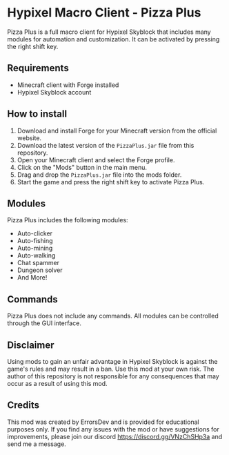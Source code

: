 # Hypixel Macro Client - Pizza Plus

Pizza Plus is a full macro client for Hypixel Skyblock that includes many modules for automation and customization. It can be activated by pressing the right shift key.

## Requirements

- Minecraft client with Forge installed
- Hypixel Skyblock account

## How to install

1. Download and install Forge for your Minecraft version from the official website.
2. Download the latest version of the `PizzaPlus.jar` file from this repository.
3. Open your Minecraft client and select the Forge profile.
4. Click on the "Mods" button in the main menu.
5. Drag and drop the `PizzaPlus.jar` file into the mods folder.
6. Start the game and press the right shift key to activate Pizza Plus.

## Modules

Pizza Plus includes the following modules:

- Auto-clicker
- Auto-fishing
- Auto-mining
- Auto-walking
- Chat spammer
- Dungeon solver
- And More!

## Commands

Pizza Plus does not include any commands. All modules can be controlled through the GUI interface.

## Disclaimer

Using mods to gain an unfair advantage in Hypixel Skyblock is against the game's rules and may result in a ban. Use this mod at your own risk. The author of this repository is not responsible for any consequences that may occur as a result of using this mod.

## Credits

This mod was created by ErrorsDev and is provided for educational purposes only. If you find any issues with the mod or have suggestions for improvements, please join our discord https://discord.gg/VNzChSHp3a and send me a message.
